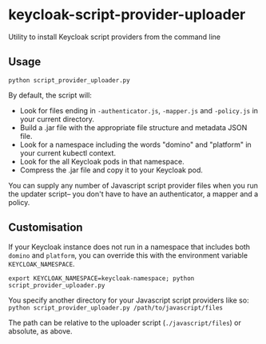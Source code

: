 # keycloak-script-provider-uploader
Utility to install Keycloak script providers from the command line

## Usage
`python script_provider_uploader.py`

By default, the script will:
* Look for files ending in `-authenticator.js`, `-mapper.js` and `-policy.js` in your current directory.
* Build a .jar file with the appropriate file structure and metadata JSON file.
* Look for a namespace including the words "domino" and "platform" in your current kubectl context.
* Look for the all Keycloak pods in that namespace.
* Compress the .jar file and copy it to your Keycloak pod.

You can supply any number of Javascript script provider files when you run the updater script– you don't have to have an authenticator, a mapper and a policy.

## Customisation
If your Keycloak instance does not run in a namespace that includes both `domino` and `platform`, you can override this with the environment variable `KEYCLOAK_NAMESPACE`.

`export KEYCLOAK_NAMESPACE=keycloak-namespace; python script_provider_uploader.py`

You specify another directory for your Javascript script providers like so:
`python script_provider_uploader.py /path/to/javascript/files`

The path can be relative to the uploader script (`./javascript/files`) or absolute, as above.
